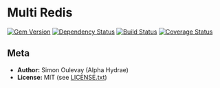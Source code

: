 # Multi Redis

[![Gem Version](https://badge.fury.io/rb/multi_redis.png)](http://badge.fury.io/rb/multi_redis)
[![Dependency Status](https://gemnasium.com/AlphaHydrae/multi_redis.png)](https://gemnasium.com/AlphaHydrae/multi_redis)
[![Build Status](https://secure.travis-ci.org/AlphaHydrae/multi_redis.png)](http://travis-ci.org/AlphaHydrae/multi_redis)
[![Coverage Status](https://coveralls.io/repos/AlphaHydrae/multi_redis/badge.png?branch=master)](https://coveralls.io/r/AlphaHydrae/multi_redis?branch=master)

## Meta

* **Author:** Simon Oulevay (Alpha Hydrae)
* **License:** MIT (see [LICENSE.txt](https://raw.github.com/AlphaHydrae/multi_redis/master/LICENSE.txt))
